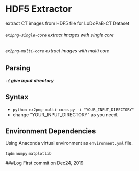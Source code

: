 # HDF5 Extractor
extract CT images from HDF5 file for LoDoPaB-CT Dataset

###### `ex2png-single-core` extract images with single core
###### `ex2png-multi-core` extract images with multi core

## Parsing
##### `-i` give input directory
## Syntax
- `python ex2png-multi-core.py -i "YOUR_INPUT_DIRECTORY"`
- change "YOUR_INPUT_DIRECTORY" as you need.
## Environment Dependencies
Using Anaconda virtual environment as `environment.yml` file.

`tqdm`
`numpy`
`matplotlib`

###Log
First commit on Dec24, 2019